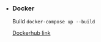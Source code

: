 * ### Docker
  
  Build `docker-compose up --build`

  [Dockerhub link](https://hub.docker.com/u/mranchor)